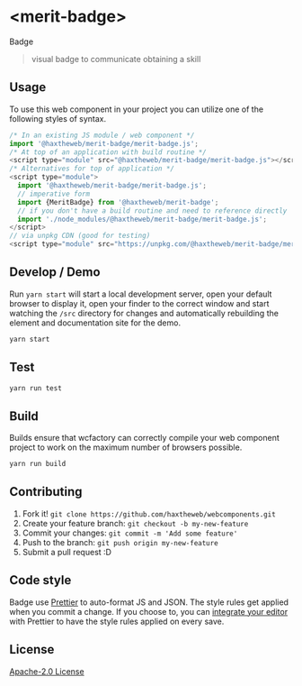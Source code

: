 # &lt;merit-badge&gt;

Badge
> visual badge to communicate obtaining a skill

## Usage
To use this web component in your project you can utilize one of the following styles of syntax.

```js
/* In an existing JS module / web component */
import '@haxtheweb/merit-badge/merit-badge.js';
/* At top of an application with build routine */
<script type="module" src="@haxtheweb/merit-badge/merit-badge.js"></script>
/* Alternatives for top of application */
<script type="module">
  import '@haxtheweb/merit-badge/merit-badge.js';
  // imperative form
  import {MeritBadge} from '@haxtheweb/merit-badge';
  // if you don't have a build routine and need to reference directly
  import './node_modules/@haxtheweb/merit-badge/merit-badge.js';
</script>
// via unpkg CDN (good for testing)
<script type="module" src="https://unpkg.com/@haxtheweb/merit-badge/merit-badge.js"></script>
```

## Develop / Demo
Run `yarn start` will start a local development server, open your default browser to display it, open your finder to the correct window and start watching the `/src` directory for changes and automatically rebuilding the element and documentation site for the demo.
```bash
yarn start
```

## Test

```bash
yarn run test
```

## Build
Builds ensure that wcfactory can correctly compile your web component project to
work on the maximum number of browsers possible.
```bash
yarn run build
```

## Contributing

1. Fork it! `git clone https://github.com/haxtheweb/webcomponents.git`
2. Create your feature branch: `git checkout -b my-new-feature`
3. Commit your changes: `git commit -m 'Add some feature'`
4. Push to the branch: `git push origin my-new-feature`
5. Submit a pull request :D

## Code style

Badge  use [Prettier][prettier] to auto-format JS and JSON.  The style rules get applied when you commit a change.  If you choose to, you can [integrate your editor][prettier-ed] with Prettier to have the style rules applied on every save.

[prettier]: https://github.com/prettier/prettier/
[prettier-ed]: https://github.com/prettier/prettier/#editor-integration
[polyserve]: https://github.com/Polymer/polyserve
[web-component-tester]: https://github.com/Polymer/web-component-tester

## License
[Apache-2.0 License](http://opensource.org/licenses/Apache-2.0)